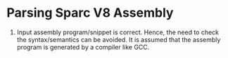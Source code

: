 Parsing Sparc V8 Assembly
==========================

1. Input assembly program/snippet is correct. Hence, the need to check the syntax/semantics can be avoided. It is assumed that the assembly program is generated by a compiler like GCC.

